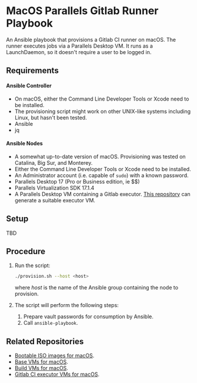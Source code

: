# MacOS Parallels Gitlab Runner Playbook

An Ansible playbook that provisions a Gitlab CI runner on macOS.
The runner executes jobs via a Parallels Desktop VM.
It runs as a LaunchDaemon, so it doesn't require a user to be logged in.

## Requirements

#### Ansible Controller

- On macOS, either the Command Line Developer Tools or Xcode need to be installed.
- The provisioning script might work on other UNIX-like systems including Linux, but hasn't been tested.
- Ansible
- jq

#### Ansible Nodes

- A somewhat up-to-date version of macOS.
  Provisioning was tested on Catalina, Big Sur, and Monterey.
- Either the Command Line Developer Tools or Xcode need to be installed.
- An Administrator account (i.e. capable of `sudo`) with a known password.
- Parallels Desktop 17 (Pro or Business edition, ie $$)
- Parallels Virtualization SDK 17.1.4
- A Parallels Desktop VM containing a Gitlab executor.
  [This repository](https://github.com/paullalonde/macos-parallels-gitlab-golang-executor-vms) can generate a suitable executor VM.

## Setup

TBD

## Procedure

1. Run the script:
   ```bash
   ./provision.sh --host <host>
   ```
   where *host* is the name of the Ansible group containing the node to provision.

1. The script will perform the following steps:
   1. Prepare vault passwords for consumption by Ansible.
   1. Call `ansible-playbook`.

## Related Repositories

- [Bootable ISO images for macOS](https://github.com/paullalonde/macos-bootable-iso-images).
- [Base VMs for macOS](https://github.com/paullalonde/macos-parallels-base-vms).
- [Build VMs for macOS](https://github.com/paullalonde/macos-parallels-build-vms).
- [Gitlab CI executor VMs for macOS](https://github.com/paullalonde/macos-parallels-gitlab-golang-executor-vms).
